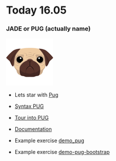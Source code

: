 # Today 16.05

### JADE or PUG (actually name)

![pug.png](img/pug.png)

- Lets star with [Pug](http://jade-lang.com/) 
- [Syntax PUG](https://naltatis.github.io/jade-syntax-docs/)
- [Tour into PUG](http://learnjade.com/tour/intro/)
- [Documentation](https://github.com/pugjs/pug)

-   Example exercise [demo_pug](demo-pug)
-   Example exercise [demo-pug-bootstrap](demo-pug-bootstrap)
